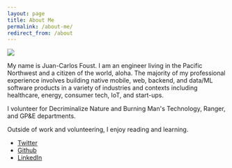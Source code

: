```yaml
---
layout: page
title: About Me
permalink: /about-me/
redirect_from: /about
---
```


<img src="https://f001.backblazeb2.com/file/fototropik/albums/ruston/ruston-3.jpg">

My name is Juan-Carlos Foust. I am an engineer living in the Pacific Northwest and a citizen of the world, aloha. The majority of my professional experience involves building native mobile, web, backend, and data/ML software products in a variety of industries and contexts including healthcare, energy, consumer tech, IoT, and start-ups.

I volunteer for Decriminalize Nature and Burning Man's Technology, Ranger, and GP&E departments.

Outside of work and volunteering, I enjoy reading and learning.

- [Twitter](https://twitter.com/kharmabum)
- [Github](https://github.com/kharmabum)
- [LinkedIn](https://www.linkedin.com/in/foustjc/)
